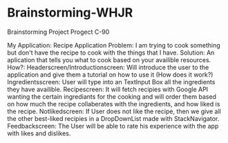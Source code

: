 # Brainstorming-WHJR


Brainstorming Project Progect C-90

My Application: Recipe Application
Problem: I am trying to cook something but don't have the recipe to cook with the things that I have.
Solution: An aplication that tells you what to cook based on your availible resources.
How?:
Headerscreen/Introductionscreen: Will introduce the user to the application and give them a tutorial on how to use it (How does it work?)
Ingredientsscreen: User will type into an TextInput Box all the ingredients they have availible.
Recipescreen: It will fetch recipies with Google API wanting the certain ingrediants for the cooking and will order them based on how much the recipe collaberates with the ingredients, and how liked is the recipe.
Notlikedscreen: If User does not like the recipe, then we give all the other best-liked recipies in a DropDownList made with StackNavigator.
Feedbackscreen: The User will be able to rate his experience with the app with likes and dislikes.
